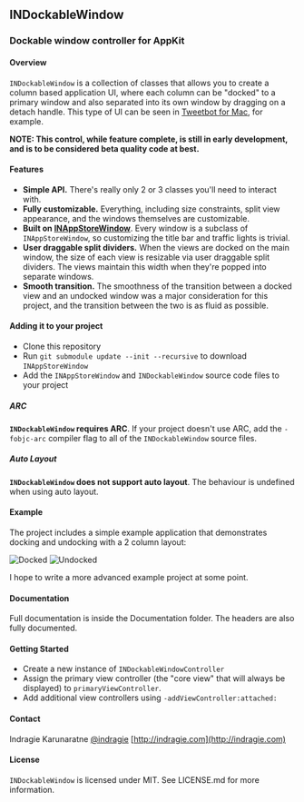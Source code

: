 ## INDockableWindow
### Dockable window controller for AppKit

#### Overview

`INDockableWindow` is a collection of classes that allows you to create a column based application UI, where each column can be "docked" to a primary window and also separated into its own window by dragging on a detach handle. This type of UI can be seen in [Tweetbot for Mac](http://tapbots.com/software/tweetbot/mac/), for example.

**NOTE: This control, while feature complete, is still in early development, and is to be considered beta quality code at best.**

#### Features

* **Simple API.** There's really only 2 or 3 classes you'll need to interact with.
* **Fully customizable.** Everything, including size constraints, split view appearance, and the windows themselves are customizable.
* **Built on [INAppStoreWindow](https://github.com/indragiek/INAppStoreWindow)**. Every window is a subclass of `INAppStoreWindow`, so customizing the title bar and traffic lights is trivial.
* **User draggable split dividers.** When the views are docked on the main window, the size of each view is resizable via user draggable split dividers. The views maintain this width when they're popped into separate windows.
* **Smooth transition.** The smoothness of the transition between a docked view and an undocked window was a major consideration for this project, and the transition between the two is as fluid as possible.

#### Adding it to your project

* Clone this repository
* Run `git submodule update --init --recursive` to download `INAppStoreWindow`
* Add the `INAppStoreWindow` and `INDockableWindow` source code files to your project

##### ARC

**`INDockableWindow` requires ARC**. If your project doesn't use ARC, add the `-fobjc-arc` compiler flag to all of the `INDockableWindow` source files.

##### Auto Layout

**`INDockableWindow` does not support auto layout**. The behaviour is undefined when using auto layout.


#### Example

The project includes a simple example application that demonstrates docking and undocking with a 2 column layout:

![Docked](http://i.imgur.com/RtQtA4i.png)
![Undocked](http://i.imgur.com/5xNlePB.png)

I hope to write a more advanced example project at some point.

#### Documentation

Full documentation is inside the Documentation folder. The headers are also fully documented.

#### Getting Started

* Create a new instance of `INDockableWindowController`
* Assign the primary view controller (the "core view" that will always be displayed) to `primaryViewController`.
* Add additional view controllers using `-addViewController:attached:`

#### Contact

Indragie Karunaratne
[@indragie](http://twitter.com/indragie)
[http://indragie.com](http://indragie.com)

#### License

`INDockableWindow` is licensed under MIT. See LICENSE.md for more information.